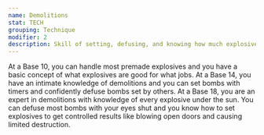 ```yaml
---
name: Demolitions
stat: TECH
grouping: Technique
modifier: 2
description: Skill of setting, defusing, and knowing how much explosive will accomplish a desired result. This Skill allows the Character to be knowledgeable in the use of explosives, as well as knowing the best explosives to use for which jobs and identifying explosive in the field.
---
```


At a Base 10, you can handle most premade
explosives and you have a basic
concept of what explosives are good for
what jobs. At a Base 14, you have an
intimate knowledge of demolitions and
you can set bombs with timers and confidently
defuse bombs set by others. At a
Base 18, you are an expert in demolitions
with knowledge of every explosive under
the sun. You can defuse most bombs with
your eyes shut and you know how to set
explosives to get controlled results like
blowing open doors and causing limited
destruction.